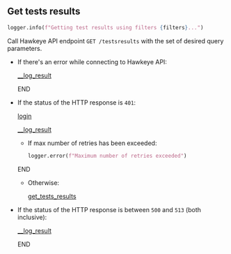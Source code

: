 ## Get tests results

```python
logger.info(f"Getting test results using filters {filters}...")
```
  
Call Hawkeye API endpoint `GET /testsresults` with the set of desired query parameters.

* If there's an error while connecting to Hawkeye API:
  
    [__log_result](__log_result.md)

    END

* If the status of the HTTP response is `401`:
  
    [login](login.md)

    [__log_result](__log_result.md)

    * If max number of retries has been exceeded:
      ```python
      logger.error(f"Maximum number of retries exceeded")
      ```
     END
    * Otherwise:

        [get_tests_results](get_tests_results.md)

* If the status of the HTTP response is between `500` and `513` (both inclusive):

    [__log_result](__log_result.md)

    END